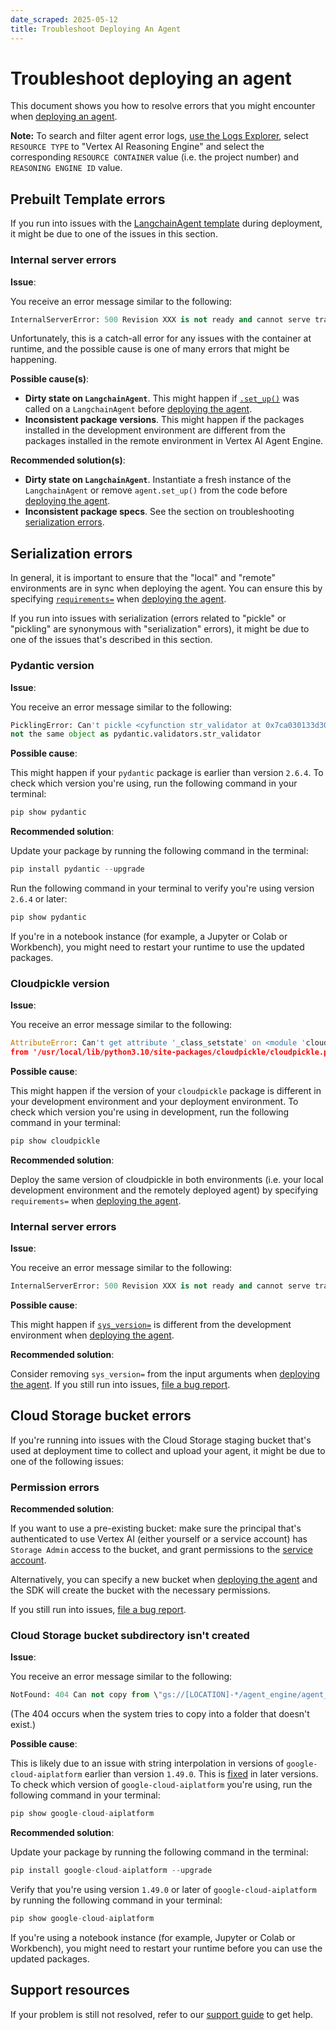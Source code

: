 ```yaml
---
date_scraped: 2025-05-12
title: Troubleshoot Deploying An Agent
---
```


# Troubleshoot deploying an agent 

This document shows you how to resolve errors that you might encounter when
[deploying an agent](../deploy.md).

**Note:** To search and filter agent error logs, [use the Logs Explorer](/logging/docs/view/logs-viewer-interface), select `RESOURCE TYPE` to "Vertex AI Reasoning Engine" and select the corresponding `RESOURCE CONTAINER` value (i.e. the project number) and `REASONING ENGINE ID` value.

## Prebuilt Template errors

If you run into issues with the [LangchainAgent template](https://cloud.google.com/vertex-ai/generative-ai/docs/reference/python/latest/vertexai.preview.reasoning_engines.LangchainAgent)
during deployment, it might be due to one of the issues in this section.

### Internal server errors

**Issue**:

You receive an error message similar to the following:

```python
InternalServerError: 500 Revision XXX is not ready and cannot serve traffic.

```

Unfortunately, this is a catch-all error for any issues with the container at
runtime, and the possible cause is one of many errors that might be happening.

**Possible cause(s)**:

- **Dirty state on `LangchainAgent`**. This might happen if [`.set_up()`](https://cloud.google.com/vertex-ai/generative-ai/docs/reference/python/latest/vertexai.preview.reasoning_engines.LangchainAgent#vertexai_preview_reasoning_engines_LangchainAgent_set_up)
 was called on a `LangchainAgent` before [deploying the agent](../deploy.md).
- **Inconsistent package versions**. This might happen if the packages installed
 in the development environment are different from the packages installed in the
 remote environment in Vertex AI Agent Engine.

**Recommended solution(s)**:

- **Dirty state on `LangchainAgent`**. Instantiate a fresh instance of the
 `LangchainAgent` or remove `agent.set_up()` from the code before
 [deploying the agent](../deploy.md).
- **Inconsistent package specs**. See the section on troubleshooting
 [serialization errors](#serialization-internal-server-errors).

## Serialization errors

In general, it is important to ensure that the "local" and "remote" environments
are in sync when deploying the agent. You can ensure this by specifying
[`requirements=`](https://cloud.google.com/vertex-ai/generative-ai/docs/reference/python/latest/vertexai.preview.reasoning_engines.ReasoningEngine#vertexai_preview_reasoning_engines_ReasoningEngine_create) when
[deploying the agent](../deploy.md).

If you run into issues with serialization (errors related to "pickle" or
"pickling" are synonymous with "serialization" errors), it might be due to one
of the issues that's described in this section.

### Pydantic version

**Issue**:

You receive an error message similar to the following:

```python
PicklingError: Can't pickle <cyfunction str_validator at 0x7ca030133d30>: it's
not the same object as pydantic.validators.str_validator

```

**Possible cause**:

This might happen if your `pydantic` package is earlier than version `2.6.4`. To
check which version you're using, run the following command in your terminal:

```python
pip show pydantic
```

**Recommended solution**:

Update your package by running the following command in the terminal:

```python
pip install pydantic --upgrade
```

Run the following command in your terminal to verify you're using version
`2.6.4` or later:

```python
pip show pydantic
```

If you're in a notebook instance (for example, a Jupyter or Colab or Workbench),
you might need to restart your runtime to use the updated packages.

### Cloudpickle version

**Issue**:

You receive an error message similar to the following:

```python
AttributeError: Can't get attribute '_class_setstate' on <module 'cloudpickle.cloudpickle'
from '/usr/local/lib/python3.10/site-packages/cloudpickle/cloudpickle.py'>

```

**Possible cause**:

This might happen if the version of your `cloudpickle` package is different in
your development environment and your deployment environment. To check which
version you're using in development, run the following command in your terminal:

```python
pip show cloudpickle
```

**Recommended solution**:

Deploy the same version of cloudpickle in both environments (i.e. your local
development environment and the remotely deployed agent) by specifying
`requirements=` when [deploying the agent](../deploy.md).

### Internal server errors

**Issue**:

You receive an error message similar to the following:

```python
InternalServerError: 500 Revision XXX is not ready and cannot serve traffic.

```

**Possible cause**:

This might happen if [`sys_version=`](https://cloud.google.com/vertex-ai/generative-ai/docs/reference/python/latest/vertexai.preview.reasoning_engines.ReasoningEngine#vertexai_preview_reasoning_engines_ReasoningEngine_create)
is different from the development environment when [deploying the agent](../deploy.md).

**Recommended solution**:

Consider removing `sys_version=` from the input arguments when [deploying the agent](../deploy.md). If you still run into issues, [file a bug report](https://github.com/googleapis/python-aiplatform/issues/new?template=bug_report.md).

## Cloud Storage bucket errors

If you're running into issues with the Cloud Storage staging bucket that's
used at deployment time to collect and upload your agent, it might be due
to one of the following issues:

### Permission errors

**Recommended solution**:

If you want to use a pre-existing bucket: make sure the principal that's
authenticated to use Vertex AI (either yourself or a service account)
has `Storage Admin` access to the bucket, and grant permissions to the
[service account](https://cloud.google.com/vertex-ai/generative-ai/docs/agent-engine/set-up#service-agent).

Alternatively, you can specify a new bucket when [deploying the agent](../deploy.md)
and the SDK will create the bucket with the necessary permissions.

If you still run into issues, [file a bug report](https://github.com/googleapis/python-aiplatform/issues/new?template=bug_report.md).

### Cloud Storage bucket subdirectory isn't created

**Issue**:

You receive an error message similar to the following:

```python
NotFound: 404 Can not copy from \"gs://[LOCATION]-*/agent_engine/agent_engine.pkl\" to \"gs://*/code.pkl\", check if the source object and target bucket exist.

```

(The 404 occurs when the system tries to copy into a folder that doesn't exist.)

**Possible cause**:

This is likely due to an issue with string interpolation in versions of
`google-cloud-aiplatform` earlier than version `1.49.0`. This is [fixed](https://github.com/googleapis/python-aiplatform/commit/3d22a18abdacc7cb53d4b5fef941fa1a34caec08)
in later versions. To check which version of `google-cloud-aiplatform` you're
using, run the following command in your terminal:

```python
pip show google-cloud-aiplatform
```

**Recommended solution**:

Update your package by running the following command in the terminal:

```python
pip install google-cloud-aiplatform --upgrade
```

Verify that you're using version `1.49.0` or later of `google-cloud-aiplatform`
by running the following command in your terminal:

```python
pip show google-cloud-aiplatform
```

If you're using a notebook instance (for example, Jupyter or Colab or Workbench),
you might need to restart your runtime before you can use the updated packages.

## Support resources

If your problem is still not resolved, refer to our [support guide](https://cloud.google.com/vertex-ai/generative-ai/docs/agent-engine/support) to get help.
